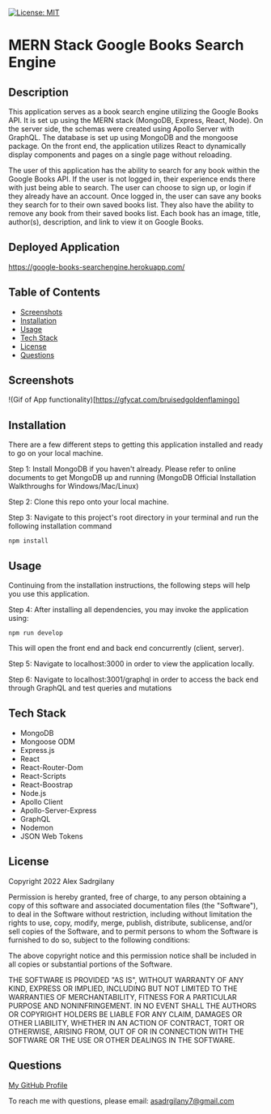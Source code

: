 [![License: MIT](https://img.shields.io/badge/License-MIT-yellow.svg)](https://opensource.org/licenses/MIT)

# MERN Stack Google Books Search Engine

## Description

This application serves as a book search engine utilizing the Google Books API. It is set up using the MERN stack (MongoDB, Express, React, Node). On the server side, the schemas were created using Apollo Server with GraphQL. The database is set up using MongoDB and the mongoose package. On the front end, the application utilizes React to dynamically display components and pages on a single page without reloading. 

The user of this application has the ability to search for any book within the Google Books API. If the user is not logged in, their experience ends there with just being able to search. The user can choose to sign up, or login if they already have an account. Once logged in, the user can save any books they search for to their own saved books list. They also have the ability to remove any book from their saved books list. Each book has an image, title, author(s), description, and link to view it on Google Books.

## Deployed Application

https://google-books-searchengine.herokuapp.com/

## Table of Contents

* [Screenshots](#screenshots)
* [Installation](#installation)
* [Usage](#usage)
* [Tech Stack](#techstack)
* [License](#license)
* [Questions](#questions)

## Screenshots

!(Gif of App functionality)[https://gfycat.com/bruisedgoldenflamingo]

## Installation

There are a few different steps to getting this application installed and ready to go on your local machine.

Step 1: Install MongoDB if you haven't already. Please refer to online documents to get MongoDB up and running (MongoDB Official Installation Walkthroughs for Windows/Mac/Linux)

Step 2: Clone this repo onto your local machine.

Step 3: Navigate to this project's root directory in your terminal and run the following installation command

```
npm install
```


## Usage

Continuing from the installation instructions, the following steps will help you use this application.


Step 4: After installing all dependencies, you may invoke the application using:

```
npm run develop
```

This will open the front end and back end concurrently (client, server).

Step 5: Navigate to localhost:3000 in order to view the application locally.

Step 6: Navigate to localhost:3001/graphql in order to access the back end through GraphQL and test queries and mutations

## Tech Stack

- MongoDB
- Mongoose ODM
- Express.js
- React
- React-Router-Dom
- React-Scripts
- React-Boostrap
- Node.js
- Apollo Client
- Apollo-Server-Express
- GraphQL
- Nodemon
- JSON Web Tokens

## License

Copyright 2022 Alex Sadrgilany

Permission is hereby granted, free of charge, to any person obtaining a copy 
of this software and associated documentation files (the "Software"), to deal 
in the Software without restriction, including without limitation the rights to 
use, copy, modify, merge, publish, distribute, sublicense, and/or sell copies of the 
Software, and to permit persons to whom the Software is furnished to do so, 
subject to the following conditions:

The above copyright notice and this permission notice shall be included in all 
copies or substantial portions of the Software.

THE SOFTWARE IS PROVIDED "AS IS", WITHOUT WARRANTY OF ANY KIND, EXPRESS OR IMPLIED, 
INCLUDING BUT NOT LIMITED TO THE WARRANTIES OF MERCHANTABILITY, FITNESS FOR A 
PARTICULAR PURPOSE AND NONINFRINGEMENT. IN NO EVENT SHALL THE AUTHORS OR COPYRIGHT 
HOLDERS BE LIABLE FOR ANY CLAIM, DAMAGES OR OTHER LIABILITY, WHETHER IN AN ACTION OF 
CONTRACT, TORT OR OTHERWISE, ARISING FROM, OUT OF OR IN CONNECTION WITH THE SOFTWARE 
OR THE USE OR OTHER DEALINGS IN THE SOFTWARE.

## Questions

[My GitHub Profile](https://github.com/asadg7)

To reach me with questions, please email: asadrgilany7@gmail.com
